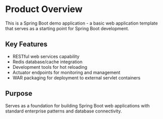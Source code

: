 # Product Overview

This is a Spring Boot demo application - a basic web application template that serves as a starting point for Spring Boot development.

## Key Features
- RESTful web services capability
- Redis database/cache integration
- Development tools for hot reloading
- Actuator endpoints for monitoring and management
- WAR packaging for deployment to external servlet containers

## Purpose
Serves as a foundation for building Spring Boot web applications with standard enterprise patterns and database connectivity.